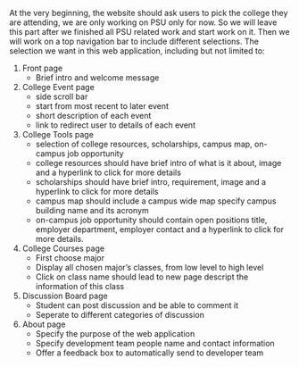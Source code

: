 At the very beginning, the website should ask users to pick the college they are attending, we are only working on PSU only for now. So we will leave this part after we finished all PSU related work and start work on it.
Then we will work on a top navigation bar to include different selections. The selection we want in this web application, including but not limited to:

1. Front page
   - Brief intro and welcome message
2. College Event page
   - side scroll bar
   - start from most recent to later event
   - short description of each event
   - link to redirect user to details of each event
3. College Tools page
   - selection of college resources, scholarships, campus map, on-campus job opportunity
   - college resources should have brief intro of what is it about, image and a hyperlink to click for more details
   - scholarships should have brief intro, requirement, image and a hyperlink to click for more details
   - campus map should include a campus wide map specify campus building name and its acronym
   - on-campus job opportunity should contain open positions title, employer department, employer contact and a hyperlink to click for more details.
4. College Courses page
   - First choose major
   - Display all chosen major’s classes, from low level to high level
   - Click on class name should lead to new page descript the information of this class
5. Discussion Board page
   - Student can post discussion and be able to comment it
   - Seperate to different categories of discussion
6. About page
   - Specify the purpose of the web application
   - Specify development team people name and contact information
   - Offer a feedback box to automatically send to developer team

